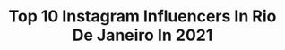 ---
title: Top 10 Instagram Influencers In Rio De Janeiro In 2021
description: >-
  Find top Instagram influencers in Rio De Janeiro in 2021. Most popular hashtags: #riodejaneiro #topofbrazil #vibepositivamundo.
platform: Instagram
hits: 2765
text_top: Discover the best Instagram influencers on inBeat.
text_bottom: inBeat aggregates 2765 Instagram influencers like this in Rio de Janeiro, Brazil for you to work with.
profiles:
  - username: "audhreysf"
    fullname: >-
      Audhrey Freire ®
    bio: >-
      Rio de Janeiro, 🇧🇷 • Bailarina e dançarina profissional • Atriz • Professora • Educação Física UCB 📌 Parcerias via Direct
    location: "Brazil"
    followers: 5580
    engagement: 2154
    commentsToLikes: 0.089381
    id: ck5bv583wj0mz0i11ooe9qnjt
    verified: false
    hashtags: "#youtube, #dance, #choreography, #bigbank"
  - username: "alexh.carvalho"
    fullname: >-
      🇧🇷Alex Henrique
    bio: >-
      🌎Digital Influencer 🎩Embaixador @reserva 🇧🇷Rio de Janeiro 📸Gopro Hero 6
    location: "Brazil"
    followers: 17504
    engagement: 1473
    commentsToLikes: 0.084722
    id: ckaovghg34j590i78ny3fku01
    verified: false
    hashtags: "#goprolife, #goprorj, #hero6, #goprobrasil"
  - username: "leoninhax"
    fullname: >-
      BOPE LEONAx
    bio: >-
      🦋Streamer no: @facebookgaming @bope_oficialff 📍Rio de janeiro, Rj
    location: "Brazil"
    followers: 29694
    engagement: 1420
    commentsToLikes: 0.073412
    id: ck8tbuqzix8be0j78w40tch63
    verified: false
    hashtags: "#instagood, #ff, #garenafreefire, #photography"
  - username: "juliana_costan_"
    fullname: >-
      Juliana Costa
    bio: >-
      ❤ Cabelo | Beleza | Dicas | Dia a dia 📍 Rio de Janeiro, RJ | 18 anos 📩 Jucostajjla@gmail.com
    location: "Brazil"
    followers: 16681
    engagement: 1344
    commentsToLikes: 2.681087
    id: ck9woq2zw64m50j78ezu0r3bm
    verified: false
    hashtags: "#hidrata, #cacheadasdoinstagram, #hidratacaocapilar, #cacheadas"
  - username: "samendossantos"
    fullname: >-
      SAMEN DOS SANTOS
    bio: >-
      📍Rio de Janeiro RS⇿RJ Aqui tu vai encontrar! ° Um pouco sobre o meu trabalho.👌🏿 ° Um pouquinho de mim!🖤⠀ ° E tudo aquilo que eu achar interessante.✌🏿
    location: "Brazil"
    followers: 16502
    engagement: 969
    commentsToLikes: 0.212623
    id: ck6u4pb56519a0j71x2wb3du5
    verified: false
    hashtags: "#cabelonatural, #cachospoderosos, #cabelosaudavel, #cachos"
  - username: "coisamaislinda"
    fullname: >-
      Coisa Mais Linda
    bio: >-
      Coisa Mais Linda é voltar para o Rio de Janeiro dos anos 1960 com vocês. ❤️ Segunda temporada já disponível!
    location: "Brazil"
    followers: 175221
    engagement: 2272
    commentsToLikes: 0.037610
    id: ck6u605sacrz80j71jj87biq7
    verified: true
    hashtags: ""
  - username: "jvmartinsa"
    fullname: >-
      João Martins
    bio: >-
      📷| Fotógrafo das pole dancer e retratos 📍| Rio de Janeiro, RJ ✉️| Orçamento por DM ou e-mail
    location: "Brazil"
    followers: 6180
    engagement: 2060
    commentsToLikes: 0.244986
    id: ck8sybbqikcca0j78yljcv3r1
    verified: false
    hashtags: "#arraialdo, #arraialdocabo, #riodejaneiro"
  - username: "n.nunes_art"
    fullname: >-
      ❀ NICOLLY NUNES ❀
    bio: >-
      👸🏻| 18 anos 🇧🇷| BR- Rio de Janeiro ✍🏻| Autodidata 🎶| Somos mais de 120K no TikTok♡ (@ nicollynunesart) ❌| Não faço encomendas
    location: "Brazil"
    followers: 7035
    engagement: 1785
    commentsToLikes: 0.119857
    id: ck15rfo9z7p7p0i19azmq7wju
    verified: false
    hashtags: "#art, #netflix, #feature, #horrormovie"
  - username: "jennifercoutods"
    fullname: >-
      Jenni 🌈
    bio: >-
      📍Rio de Janeiro ⚖️ Direito
    location: "Brazil"
    followers: 35663
    engagement: 1263
    commentsToLikes: 0.063641
    id: ck6027fnugv2f0i1488frrwns
    verified: false
    hashtags: "#tattoo, #auladesurf, #beach, #sunset"
  - username: "alinecalheirosb"
    fullname: >-
      Aline Calheiros
    bio: >-
      𝑬𝒎 𝒕𝒊, 𝑺𝒆𝒏𝒉𝒐𝒓, 𝒎𝒆 𝒓𝒆𝒇𝒖𝒈𝒊𝒐 ♡︎ 𝔽𝕒𝕚𝕥𝕙 ✨🙏 Graduation ⚖️ Rio de Janeiro, Brasil 🇧🇷
    location: "Brazil"
    followers: 19360
    engagement: 893
    commentsToLikes: 0.197514
    id: ck601bq5qf72e0i14af48bnfo
    verified: false
    hashtags: "#gentequetrilha, #flutuanterio, #destinoerrejota, #trilhasrjj"
---